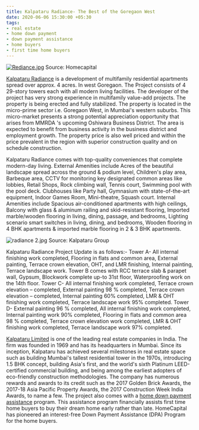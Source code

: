 ```yaml
---
title: Kalpataru Radiance- The Best of the Goregaon West
date: 2020-06-06 15:30:00 +05:30
tags:
- real estate
- home down payment
- down payment assistance
- home buyers
- first time home buyers
---
```


[![Rediance.jpg](/uploads/Rediance.jpg)](https://homecapital.in/property/1/kalpataru-radiance-2-bhk)
Source: Homecapital

[Kalpataru Radiance](https://homecapital.in/property/1/kalpataru-radiance-2-bhk) is a development of multifamily residential apartments spread over approx. 4 acres. In west Goregaon. The Project consists of 4 29-story towers each with all modern living facilities. The developer of the project has very strong experience in multifamily value-add projects. The property is being erected and fully stabilized. The property is located in the micro-prime sector i.e. Goregaon West, in Mumbai's western suburbs. This micro-market presents a strong potential appreciation opportunity that arises from MMRDA 's upcoming Oshiwara Business District. The area is expected to benefit from business activity in the business district and employment growth. The property price is also well priced and within the price prevalent in the region with superior construction quality and on schedule construction.

Kalpataru Radiance comes with top-quality conveniences that complete modern-day living. External Amenities include Acres of the beautiful landscape spread across the ground & podium level, Children's play area, Barbeque area, CCTV for monitoring key designated common areas like lobbies, Retail Shops, Rock climbing wall, Tennis court, Swimming pool with the pool deck. Clubhouses like Party hall, Gymnasium with state-of-the-art equipment, Indoor Games Room, Mini-theatre, Squash court. Internal Amenities include Spacious air-conditioned apartments with high ceilings, Balcony with glass & aluminum railing and skid-resistant flooring, Imported marble/wooden flooring in living, dining, passage, and bedrooms, Lighting scenario smart switches in living, dining, and bedrooms, Wooden flooring in 4 BHK apartments & imported marble flooring in 2 & 3 BHK apartments.

![radiance 2.jpg](/uploads/radiance%202.jpg)
Source: Kalpataru Group

Kalpataru Radiance Project Update is as follows:- Tower A- All internal finishing work completed, Flooring in flats and common area, External painting, Terrace crown elevation, OHT, and LMR finishing, Internal painting, Terrace landscape work. Tower B comes with RCC terrace slab & parapet wall, Gypsum, Blockwork complete up-to 31st floor, Waterproofing work on the 14th floor. Tower C- All internal finishing work completed, Terrace crown elevation – completed, External painting 98 % completed, Terrace crown elevation – completed, Internal painting 60% completed, LMR & OHT finishing work completed, Terrace landscape work 95% completed. Tower D- External painting 96 % completed, All internal finishing work completed, Internal painting work 90% completed, Flooring in flats and common area 98 % completed, Terrace crown elevation work completed, LMR & OHT finishing work completed, Terrace landscape work 97% completed.

[Kalpataru Limited](https://homecapital.in/offering/developer/kalpataru-group) is one of the leading real estate companies in India. The firm was founded in 1969 and has its headquarters in Mumbai. Since its inception, Kalpataru has achieved several milestones in real estate space such as building Mumbai's tallest residential tower in the 1970s, introducing 1.5 BHK concept, building Asia's first, and the world's sixth Platinum LEED-certified commercial building, and being among the earliest adopters of eco-friendly construction methodologies. The company has numerous rewards and awards to its credit such as the 2017 Golden Brick Awards, the 2017-18 Asia Pacific Property Awards, the 2017 Construction Week India Awards, to name a few.  The project also comes with a [home down payment assistance](https://homecapital.in) program. This assistance program financially assists first time home buyers to buy their dream home early rather than late. HomeCapital has pioneered an interest-free Down Payment Assistance (DPA) Program for the home buyers.
